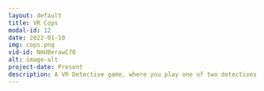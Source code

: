 ```yaml
---
layout: default
title: VR Cops
modal-id: 12
date: 2022-01-10
img: cops.png
vid-id: NmUBerawC70
alt: image-alt
project-date: Present
description: A VR Detective game, where you play one of two detectives trying to figure out what's going on in your town. I started making this game about a year ago, and have been adding features to it ever since. Goal is to have it as a playground for prototyping out different VR mechanics, like using a camera to gather evidence, using your cop badge to go through locked gates etc.
---
```


